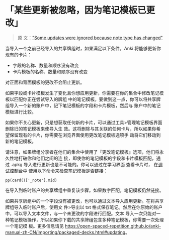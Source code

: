 # 「某些更新被忽略，因为笔记模板已更改」

> 原
> 文：["Some updates were ignored because note type has changed"](https://faqs.ankiweb.net/some-updates-were-ignored-because-the-note-type-has-changed.html)

当导入一个之前已经导入的共享牌组时，如果满足以下条件，Anki 将能够更新你现有的卡片：

- 字段的名称、数量和顺序没有改变
- 卡片模板的名称、数量和顺序没有改变

对正面和背面模板的更改不会阻止更新。

如果字段或卡片模板发生了变化且你想应用更新，你需要在你的集合中修改笔记模板以匹配你正在尝试导入的牌组
中的笔记模板。要做到这一点，你可以将共享牌组导入一个新的账户中，记下笔记模板的字段和卡片模板，然后与
账户中的笔记模板进行比较。

如果你不关心更新，只是想获取任何新的卡片，可以通过工具>管理笔记模板界面删除旧的笔记模板来使导入生
效。这将删除与其关联的任何卡片，所以如果你希望保留现有的卡片，你需要在浏览界面使用更改笔记模板选项手
动将它们移动到新的笔记模板。

请注意，如果牌组分享者在他们的集合中使用了『更改笔记模板』选项，他们将永久性地打破你和他们之间的连
接，即使你的笔记模板的字段和卡片模板匹配，通过 .apkg 导入进行更新也是不可能的。你可以通过在学习界面
查看卡片时，
在[调试控制台](https://open-spaced-repetition.github.io/anki-manual-zh-CN/misc.html#debug-console)中
使用以下命令来检查笔记模板是否链接：

```
pp(card()['_note'].mid)
```

在导入到临时账户的共享牌组中重复该步骤。如果数字匹配，笔记模板仍然链接。

如果共享牌组中的一个字段没有被更改，也可以通过文本导入应用更新。在将共享牌组导入临时账户后，使用文
件>导出以 txt 格式保存笔记。然后在你原始的账户中，可以导入文本文件，与一个未更改的字段进行匹配。文本
导入一次只能对一种笔记模板操作，所以如果你下载的共享牌组包含多种笔记模板，你需要一次处理一个笔记模
板。更多信息请见
<https://open-spaced-repetition.github.io/anki-manual-zh-CN/importing/packaged-decks.html#updating>。
